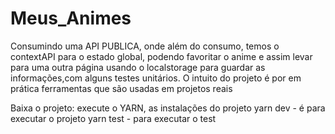 # Meus_Animes
Consumindo uma API PUBLICA, onde além do consumo, temos o contextAPI para o estado global, podendo favoritar o anime e assim levar para uma outra página usando o localstorage para guardar as informações,com alguns testes unitários. O intuito do projeto é por em prática ferramentas que são usadas em projetos reais


Baixa o projeto: execute o YARN, as instalações do projeto
yarn dev - é para executar o projeto
yarn test - para executar o test

